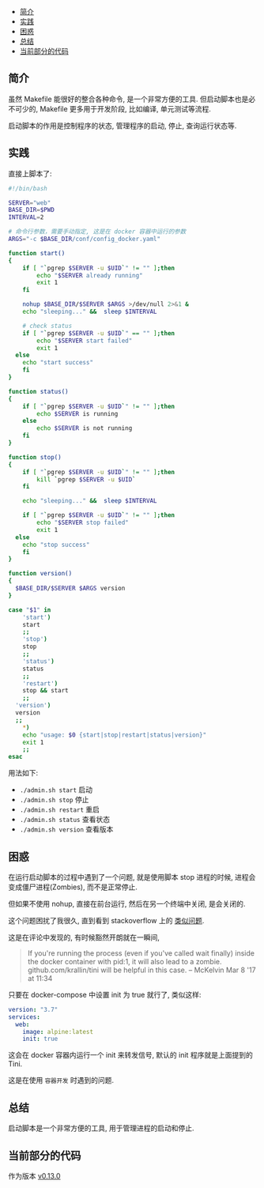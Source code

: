 <!-- TOC -->

- [简介](#简介)
- [实践](#实践)
- [困惑](#困惑)
- [总结](#总结)
- [当前部分的代码](#当前部分的代码)

<!-- /TOC -->

## 简介

虽然 Makefile 能很好的整合各种命令, 是一个非常方便的工具.
但启动脚本也是必不可少的, Makefile 更多用于开发阶段,
比如编译, 单元测试等流程.

启动脚本的作用是控制程序的状态, 管理程序的启动, 停止, 查询运行状态等.

## 实践

直接上脚本了:

```bash
#!/bin/bash

SERVER="web"
BASE_DIR=$PWD
INTERVAL=2

# 命令行参数，需要手动指定, 这是在 docker 容器中运行的参数
ARGS="-c $BASE_DIR/conf/config_docker.yaml"

function start()
{
	if [ "`pgrep $SERVER -u $UID`" != "" ];then
		echo "$SERVER already running"
		exit 1
	fi

	nohup $BASE_DIR/$SERVER $ARGS >/dev/null 2>&1 &
	echo "sleeping..." &&  sleep $INTERVAL

	# check status
	if [ "`pgrep $SERVER -u $UID`" == "" ];then
		echo "$SERVER start failed"
		exit 1
  else
    echo "start success"
	fi
}

function status()
{
	if [ "`pgrep $SERVER -u $UID`" != "" ];then
		echo $SERVER is running
	else
		echo $SERVER is not running
	fi
}

function stop()
{
	if [ "`pgrep $SERVER -u $UID`" != "" ];then
		kill `pgrep $SERVER -u $UID`
	fi

	echo "sleeping..." &&  sleep $INTERVAL

	if [ "`pgrep $SERVER -u $UID`" != "" ];then
		echo "$SERVER stop failed"
		exit 1
  else
    echo "stop success"
	fi
}

function version()
{
  $BASE_DIR/$SERVER $ARGS version
}

case "$1" in
	'start')
	start
	;;
	'stop')
	stop
	;;
	'status')
	status
	;;
	'restart')
	stop && start
	;;
  'version')
  version
  ;;
	*)
	echo "usage: $0 {start|stop|restart|status|version}"
	exit 1
	;;
esac
```

用法如下:

- `./admin.sh start` 启动
- `./admin.sh stop` 停止
- `./admin.sh restart` 重启
- `./admin.sh status` 查看状态
- `./admin.sh version` 查看版本

## 困惑

在运行启动脚本的过程中遇到了一个问题, 就是使用脚本 stop 进程的时候,
进程会变成僵尸进程(Zombies), 而不是正常停止.

但如果不使用 nohup, 直接在前台运行, 然后在另一个终端中关闭, 是会关闭的.

这个问题困扰了我很久, 直到看到 stackoverflow 上的
[类似问题](https://stackoverflow.com/questions/36050503/golang-child-processes-become-zombies).

这是在评论中发现的, 有时候豁然开朗就在一瞬间,

> If you're running the process (even if you've called wait finally) inside the docker container with pid:1,
> it will also lead to a zombie. github.com/krallin/tini will be helpful in this case. – McKelvin Mar 8 '17 at 11:34

只要在 docker-compose 中设置 init 为 true 就行了, 类似这样:

```yaml
version: "3.7"
services:
  web:
    image: alpine:latest
    init: true
```

这会在 docker 容器内运行一个 init 来转发信号, 默认的 init 程序就是上面提到的 Tini.

这是在使用 `容器开发` 时遇到的问题.

## 总结

启动脚本是一个非常方便的工具, 用于管理进程的启动和停止.

## 当前部分的代码

作为版本 [v0.13.0](https://github.com/zhenhua32/go_web/tree/v0.13.0)
